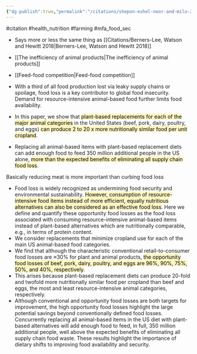 ```yaml
---
{"dg-publish":true,"permalink":"/citations/shepon-eshel-noor-and-milo-2018/","created":"2024-04-22T13:03:59.000+01:00","updated":"2025-09-28T23:48:47.877+01:00"}
---
```


#citation #health_nutrition #farming #mfa_food_sec 

- Says more or less the same thing as [[Citations/Berners-Lee, Watson and Hewitt 2018\|Berners-Lee, Watson and Hewitt 2018]]
- [[The inefficiency of animal products\|The inefficiency of animal products]]
- [[Feed-food competition\|Feed-food competition]]

- With a third of all food production lost via leaky supply chains or spoilage, food loss is a key contributor to global food insecurity. Demand for resource-intensive animal-based food further limits food availability. 
- In this paper, we show that <mark style="background: #FFF3A3A6;">plant-based replacements for each of the major animal categories</mark> in the United States (beef, pork, dairy, poultry, and eggs) <mark style="background: #FFF3A3A6;">can produce 2 to 20 x more nutritionally similar food per unit cropland</mark>. 
- Replacing all animal-based items with plant-based replacement diets can add enough food to feed 350 million additional people in the US alone, <mark style="background: #FFF3A3A6;">more than the expected benefits of eliminating all supply chain food loss</mark>.

Basically reducing meat is more important than curbing food loss

- Food loss is widely recognized as undermining food security and environmental sustainability. <mark style="background: #FFF3A3A6;">However, consumption of resource-intensive food items instead of more efficient, equally nutritious alternatives can also be considered as an effective food loss</mark>. Here we define and quantify these opportunity food losses as the food loss associated with consuming resource-intensive animal-based items instead of plant-based alternatives which are nutritionally comparable, e.g., in terms of protein content. 
- We consider replacements that minimize cropland use for each of the main US animal-based food categories. 
- We find that although the characteristic conventional retail-to-consumer food losses are ≈30% for plant and animal products, <mark style="background: #FFF3A3A6;">the opportunity food losses of beef, pork, dairy, poultry, and eggs are 96%, 90%, 75%, 50%, and 40%, respectively</mark>. 
- This arises because plant-based replacement diets can produce 20-fold and twofold more nutritionally similar food per cropland than beef and eggs, the most and least resource-intensive animal categories, respectively. 
- Although conventional and opportunity food losses are both targets for improvement, the high opportunity food losses highlight the large potential savings beyond conventionally defined food losses. Concurrently replacing all animal-based items in the US diet with plant-based alternatives will add enough food to feed, in full, 350 million additional people, well above the expected benefits of eliminating all supply chain food waste. These results highlight the importance of dietary shifts to improving food availability and security.